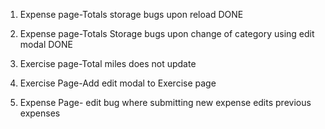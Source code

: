 1. Expense page-Totals storage bugs upon reload
  DONE
2. Expense page-Totals Storage bugs upon change of category using edit modal
  DONE
3. Exercise page-Total miles does not update

4. Exercise Page-Add edit modal to Exercise page

5. Expense Page- edit bug where submitting new expense edits previous expenses